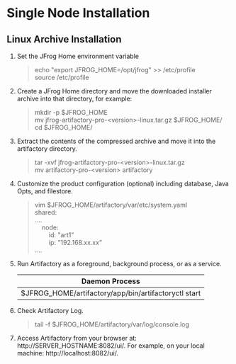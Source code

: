 # Single Node Installation
## Linux Archive Installation
1. Set the JFrog Home environment variable
    > echo "export JFROG_HOME=/opt/jfrog" >> /etc/profile<br>
    source /etc/profile
2. Create a JFrog Home directory and move the downloaded installer archive into that directory, for example:
    > mkdir -p $JFROG_HOME<br>
    mv jfrog-artifactory-pro-\<version>-linux.tar.gz $JFROG_HOME/<br>
    cd $JFROG_HOME/
3. Extract the contents of the compressed archive and move it into the artifactory directory.
    > tar -xvf jfrog-artifactory-pro-\<version>-linux.tar.gz<br>
    mv artifactory-pro-\<version> artifactory
4. Customize the product configuration (optional) including database, Java Opts, and filestore.
    > vim $JFROG_HOME/artifactory/var/etc/system.yaml<br>
    shared:<br>
    ....<br>
    &nbsp;&nbsp;&nbsp;&nbsp;node:<br>
    &nbsp;&nbsp;&nbsp;&nbsp;&nbsp;&nbsp;&nbsp;&nbsp;id: "art1"<br>
    &nbsp;&nbsp;&nbsp;&nbsp;&nbsp;&nbsp;&nbsp;&nbsp;ip: "192.168.xx.xx”<br>
    ....
5. Run Artifactory as a foreground, background process, or as a service.
    >
    | Daemon Process |
    | ---- |
    | $JFROG_HOME/artifactory/app/bin/artifactoryctl start |
6. Check Artifactory Log.
    >tail -f $JFROG_HOME/artifactory/var/log/console.log
7. Access Artifactory from your browser at: http://SERVER_HOSTNAME:8082/ui/. For example, on your local machine: http://localhost:8082/ui/.


